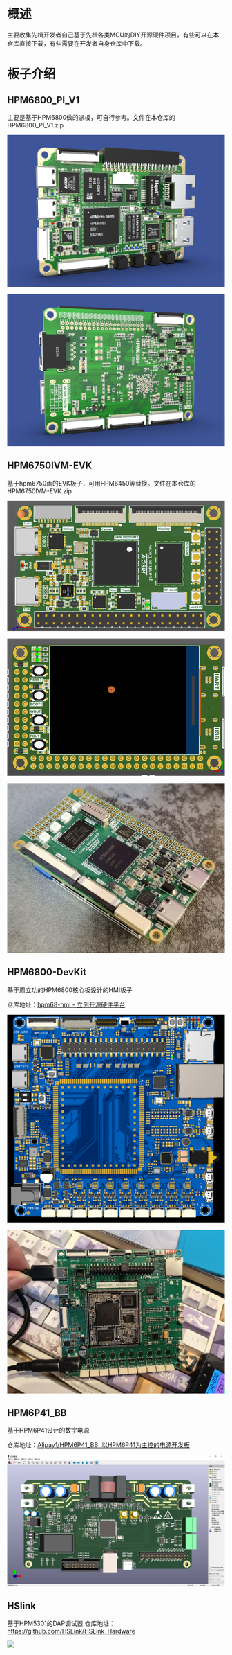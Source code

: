 # 概述

主要收集先楫开发者自己基于先楫各类MCU的DIY开源硬件项目，有些可以在本仓库直接下载，有些需要在开发者自身仓库中下载。

# 板子介绍

## HPM6800_PI_V1

主要是基于HPM6800做的派板，可自行参考。文件在本仓库的HPM6800_PI_V1.zip

![](image/HPM6800_PI_V1_TOP.jpeg)

![](image/HPM6800_PI_V1_bottom.jpeg.jpeg)

## HPM6750IVM-EVK

基于hpm6750画的EVK板子，可用HPM6450等替换。文件在本仓库的HPM6750IVM-EVK.zip

![](image/HPM6750IVM-EVK_top.png)

![](image/HPM6750IVM-EVK_bottom.png)

![](image/HPM6750IVM-EVK_image.jpeg)

## HPM6800-DevKit

基于周立功的HPM6800核心板设计的HMI板子

仓库地址：[hpm68-hmi - 立创开源硬件平台](https://oshwhub.com/hasaki6/hpm68-hmi)

![](image/ZLG_HPM6800_CORE_board.png)

![](image/ZLG_HPM6800_CORE_board.jpeg)

## HPM6P41_BB

基于HPM6P41设计的数字电源

仓库地址：[Alipay1/HPM6P41_BB: 以HPM6P41为主控的电源开发板](https://github.com/Alipay1/HPM6P41_BB)

![](image/HPM6P41_BB.png)

## HSlink
基于HPM5301的DAP调试器
仓库地址：https://github.com/HSLink/HSLink_Hardware

![](image/hslink.png)